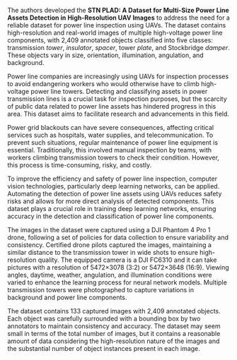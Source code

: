 The authors developed the **STN PLAD: A Dataset for Multi-Size Power Line Assets Detection in High-Resolution UAV Images** to address the need for a reliable dataset for power line inspection using UAVs. The dataset contains high-resolution and real-world images of multiple high-voltage power line components, with 2,409 annotated objects classified into five classes:  transmission *tower*, *insulator*, *spacer*, tower *plate*, and Stockbridge *damper*. These objects vary in size, orientation, illumination, angulation, and background.

Power line companies are increasingly using UAVs for inspection processes to avoid endangering workers who would otherwise have to climb high-voltage power line towers. Detecting and classifying assets in power transmission lines is a crucial task for inspection purposes, but the scarcity of public data related to power line assets has hindered progress in this area. This dataset aims to facilitate research and advancements in this field.

Power grid blackouts can have severe consequences, affecting critical services such as hospitals, water supplies, and telecommunication. To prevent such situations, regular maintenance of power line equipment is essential. Traditionally, this involved manual inspection by teams, with workers climbing transmission towers to check their condition. However, this process is time-consuming, risky, and costly.

To improve the efficiency and safety of power line inspection, computer vision technologies, particularly deep learning networks, can be applied. Automating the detection of power line assets using UAVs reduces safety risks and allows for more direct analysis of detected components. This dataset plays a crucial role in training deep learning networks, ensuring accuracy in the detection and classification of power line components.

The images in the dataset were captured using a DJI Phantom 4 Pro 1 drone, following a set of policies for data collection to ensure variability and consistency. Certified drone pilots captured the images, maintaining a similar distance to the transmission tower in wide shots to ensure high-resolution quality. The equipped camera is a DJI FC6310 and it can take pictures with a resolution of 5472×3078 (3:2) or 5472×3648 (16:9). Viewing angles, daytime, weather, angulation, and illumination conditions were varied to enhance the learning process for neural network models. Multiple transmission towers were photographed to capture variations in background and power line components.

The dataset contains 133 captured images with 2,409 annotated objects. Each object was carefully surrounded with a bounding box by two annotators to maintain consistency and accuracy. The dataset may seem small in terms of the total number of images, but it contains a reasonable amount of data considering the high-resolution nature of the images and the substantial number of object instances present in each image.
